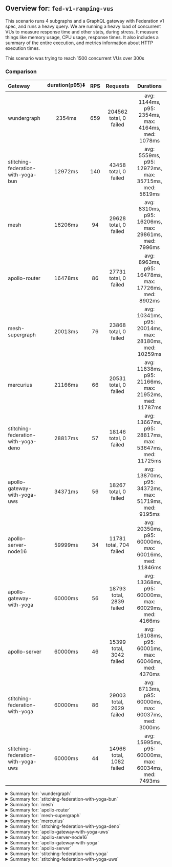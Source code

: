 ## Overview for: `fed-v1-ramping-vus`


This scenario runs 4 subgraphs and a GraphQL gateway with Federation v1 spec, and runs a heavy query. We are running a heavy load of concurrent VUs to measure response time and other stats, during stress. It measure things like memory usage, CPU usage, response times. It also includes a summary of the entire execution, and metrics information about HTTP execution times.


This scenario was trying to reach 1500 concurrent VUs over 300s


### Comparison


| Gateway                             | duration(p95)⬇️ |  RPS  |         Requests         |                       Durations                        |
| :---------------------------------- | :-------------: | :---: | :----------------------: | :----------------------------------------------------: |
| wundergraph                         |     2354ms      |  659  |  204562 total, 0 failed  |   avg: 1144ms, p95: 2354ms, max: 4164ms, med: 1078ms   |
| stitching-federation-with-yoga-bun  |     12972ms     |  140  |  43458 total, 0 failed   |  avg: 5559ms, p95: 12972ms, max: 35715ms, med: 5619ms  |
| mesh                                |     16206ms     |  94   |  29628 total, 0 failed   |  avg: 8310ms, p95: 16206ms, max: 29861ms, med: 7996ms  |
| apollo-router                       |     16478ms     |  86   |  27731 total, 0 failed   |  avg: 8963ms, p95: 16478ms, max: 17726ms, med: 8902ms  |
| mesh-supergraph                     |     20013ms     |  76   |  23868 total, 0 failed   | avg: 10341ms, p95: 20014ms, max: 28180ms, med: 10259ms |
| mercurius                           |     21166ms     |  66   |  20531 total, 0 failed   | avg: 11838ms, p95: 21166ms, max: 21952ms, med: 11787ms |
| stitching-federation-with-yoga-deno |     28817ms     |  57   |  18146 total, 0 failed   | avg: 13667ms, p95: 28817ms, max: 53647ms, med: 11725ms |
| apollo-gateway-with-yoga-uws        |     34371ms     |  56   |  18267 total, 0 failed   | avg: 13870ms, p95: 34372ms, max: 51719ms, med: 9195ms  |
| apollo-server-node16                |     59999ms     |  34   | 11781 total, 704 failed  | avg: 20350ms, p95: 60000ms, max: 60016ms, med: 11846ms |
| apollo-gateway-with-yoga            |     60000ms     |  56   | 18793 total, 2839 failed | avg: 13368ms, p95: 60000ms, max: 60029ms, med: 4166ms  |
| apollo-server                       |     60000ms     |  46   | 15399 total, 3042 failed | avg: 16108ms, p95: 60001ms, max: 60046ms, med: 4370ms  |
| stitching-federation-with-yoga      |     60000ms     |  86   | 29003 total, 2629 failed |  avg: 8713ms, p95: 60000ms, max: 60037ms, med: 3000ms  |
| stitching-federation-with-yoga-uws  |     60000ms     |  44   | 14966 total, 1082 failed | avg: 15995ms, p95: 60000ms, max: 60034ms, med: 7493ms  |



<details>
  <summary>Summary for: `wundergraph`</summary>

  **K6 Output**




```
     ✓ response code was 200
     ✓ no graphql errors
     ✓ valid response structure

     checks.........................: 100.00% ✓ 613686     ✗ 0     
     data_received..................: 1.0 GB  3.3 MB/s
     data_sent......................: 243 MB  783 kB/s
     http_req_blocked...............: avg=953.1µs  min=1µs    med=2.5µs  max=1.26s p(90)=4.3µs  p(95)=5.6µs  
     http_req_connecting............: avg=931.53µs min=0s     med=0s     max=1.26s p(90)=0s     p(95)=0s     
     http_req_duration..............: avg=1.14s    min=7.18ms med=1.07s  max=4.16s p(90)=2.08s  p(95)=2.35s  
       { expected_response:true }...: avg=1.14s    min=7.18ms med=1.07s  max=4.16s p(90)=2.08s  p(95)=2.35s  
     http_req_failed................: 0.00%   ✓ 0          ✗ 204562
     http_req_receiving.............: avg=7.49ms   min=15.1µs med=39.1µs max=1.11s p(90)=224µs  p(95)=1.09ms 
     http_req_sending...............: avg=2ms      min=6.8µs  med=13µs   max=1.08s p(90)=31.8µs p(95)=133.1µs
     http_req_tls_handshaking.......: avg=0s       min=0s     med=0s     max=0s    p(90)=0s     p(95)=0s     
     http_req_waiting...............: avg=1.13s    min=7.12ms med=1.07s  max=4.16s p(90)=2.05s  p(95)=2.3s   
     http_reqs......................: 204562  659.868879/s
     iteration_duration.............: avg=1.16s    min=7.84ms med=1.08s  max=4.19s p(90)=2.12s  p(95)=2.4s   
     iterations.....................: 204562  659.868879/s
     vus............................: 10      min=10       max=1500
     vus_max........................: 1500    min=1500     max=1500
```


**Performance Overview**


<img src="https://imagedelivery.net/KYe9TScr4TldYHA48pczVg/58a44695-e8c8-46b8-267b-674f4f699500/public" alt="Performance Overview" />


**HTTP Overview**


<img src="https://imagedelivery.net/KYe9TScr4TldYHA48pczVg/5445de13-1f35-4baa-9d86-02b90a42b600/public" alt="HTTP Overview" />


  </details>

<details>
  <summary>Summary for: `stitching-federation-with-yoga-bun`</summary>

  **K6 Output**




```
     ✓ response code was 200
     ✓ no graphql errors
     ✓ valid response structure

     checks.........................: 100.00% ✓ 130374     ✗ 0     
     data_received..................: 217 MB  698 kB/s
     data_sent......................: 52 MB   166 kB/s
     http_req_blocked...............: avg=128.22µs min=800ns  med=1.8µs  max=374.96ms p(90)=2.9µs  p(95)=11.4µs  
     http_req_connecting............: avg=119.44µs min=0s     med=0s     max=313.41ms p(90)=0s     p(95)=0s      
     http_req_duration..............: avg=5.55s    min=6.16ms med=5.61s  max=35.71s   p(90)=8.16s  p(95)=12.97s  
       { expected_response:true }...: avg=5.55s    min=6.16ms med=5.61s  max=35.71s   p(90)=8.16s  p(95)=12.97s  
     http_req_failed................: 0.00%   ✓ 0          ✗ 43458 
     http_req_receiving.............: avg=770.2µs  min=13µs   med=27.5µs max=377.27ms p(90)=54.6µs p(95)=159.71µs
     http_req_sending...............: avg=295.49µs min=5.9µs  med=10.3µs max=553.66ms p(90)=28.4µs p(95)=85.5µs  
     http_req_tls_handshaking.......: avg=0s       min=0s     med=0s     max=0s       p(90)=0s     p(95)=0s      
     http_req_waiting...............: avg=5.55s    min=6.1ms  med=5.61s  max=35.71s   p(90)=8.14s  p(95)=12.97s  
     http_reqs......................: 43458   140.183214/s
     iteration_duration.............: avg=5.56s    min=6.76ms med=5.61s  max=35.71s   p(90)=8.2s   p(95)=12.97s  
     iterations.....................: 43458   140.183214/s
     vus............................: 61      min=50       max=1500
     vus_max........................: 1500    min=1500     max=1500
```


**Performance Overview**


<img src="https://imagedelivery.net/KYe9TScr4TldYHA48pczVg/d8bf1b70-7926-4b38-65e9-fa9591962e00/public" alt="Performance Overview" />


**HTTP Overview**


<img src="https://imagedelivery.net/KYe9TScr4TldYHA48pczVg/b57b0d55-9dec-4925-8d77-1ffae5af6a00/public" alt="HTTP Overview" />


  </details>

<details>
  <summary>Summary for: `mesh`</summary>

  **K6 Output**




```
     ✓ response code was 200
     ✗ no graphql errors
      ↳  99% — ✓ 29421 / ✗ 207
     ✗ valid response structure
      ↳  99% — ✓ 29421 / ✗ 207

     checks.........................: 99.53% ✓ 88470     ✗ 414   
     data_received..................: 149 MB 477 kB/s
     data_sent......................: 35 MB  112 kB/s
     http_req_blocked...............: avg=42.33µs min=1.2µs    med=2.29µs max=112.88ms p(90)=4.1µs  p(95)=155.9µs
     http_req_connecting............: avg=35.62µs min=0s       med=0s     max=112.74ms p(90)=0s     p(95)=99.7µs 
     http_req_duration..............: avg=8.31s   min=695.46ms med=7.99s  max=29.86s   p(90)=14.65s p(95)=16.2s  
       { expected_response:true }...: avg=8.31s   min=695.46ms med=7.99s  max=29.86s   p(90)=14.65s p(95)=16.2s  
     http_req_failed................: 0.00%  ✓ 0         ✗ 29628 
     http_req_receiving.............: avg=73.12µs min=20.4µs   med=47.2µs max=71.4ms   p(90)=74.7µs p(95)=85.9µs 
     http_req_sending...............: avg=57.57µs min=7.7µs    med=13µs   max=81.43ms  p(90)=28.5µs p(95)=59.1µs 
     http_req_tls_handshaking.......: avg=0s      min=0s       med=0s     max=0s       p(90)=0s     p(95)=0s     
     http_req_waiting...............: avg=8.31s   min=695.39ms med=7.99s  max=29.86s   p(90)=14.65s p(95)=16.2s  
     http_reqs......................: 29628  94.674905/s
     iteration_duration.............: avg=8.31s   min=696.22ms med=7.99s  max=29.87s   p(90)=14.65s p(95)=16.2s  
     iterations.....................: 29628  94.674905/s
     vus............................: 116    min=50      max=1500
     vus_max........................: 1500   min=1500    max=1500
```


**Performance Overview**


<img src="https://imagedelivery.net/KYe9TScr4TldYHA48pczVg/35d33d1c-3934-449a-0460-90d1feae1600/public" alt="Performance Overview" />


**HTTP Overview**


<img src="https://imagedelivery.net/KYe9TScr4TldYHA48pczVg/61b689a0-0cd5-4859-194e-c19dd497c600/public" alt="HTTP Overview" />


  </details>

<details>
  <summary>Summary for: `apollo-router`</summary>

  **K6 Output**




```
     ✓ response code was 200
     ✗ no graphql errors
      ↳  99% — ✓ 27704 / ✗ 27
     ✗ valid response structure
      ↳  99% — ✓ 27704 / ✗ 27

     checks.........................: 99.93% ✓ 83139     ✗ 54    
     data_received..................: 138 MB 433 kB/s
     data_sent......................: 33 MB  103 kB/s
     http_req_blocked...............: avg=67.11µs min=1.3µs    med=2.9µs   max=32ms    p(90)=8.69µs   p(95)=226.99µs
     http_req_connecting............: avg=56.25µs min=0s       med=0s      max=31.75ms p(90)=0s       p(95)=145.84µs
     http_req_duration..............: avg=8.96s   min=240.74ms med=8.9s    max=17.72s  p(90)=16.14s   p(95)=16.47s  
       { expected_response:true }...: avg=8.96s   min=240.74ms med=8.9s    max=17.72s  p(90)=16.14s   p(95)=16.47s  
     http_req_failed................: 0.00%  ✓ 0         ✗ 27731 
     http_req_receiving.............: avg=83.68µs min=24.2µs   med=68.89µs max=18.85ms p(90)=112.89µs p(95)=136.09µs
     http_req_sending...............: avg=46.85µs min=8.4µs    med=17.7µs  max=30.03ms p(90)=48.8µs   p(95)=72.09µs 
     http_req_tls_handshaking.......: avg=0s      min=0s       med=0s      max=0s      p(90)=0s       p(95)=0s      
     http_req_waiting...............: avg=8.96s   min=240.62ms med=8.9s    max=17.72s  p(90)=16.14s   p(95)=16.47s  
     http_reqs......................: 27731  86.966912/s
     iteration_duration.............: avg=8.96s   min=241.8ms  med=8.9s    max=17.72s  p(90)=16.14s   p(95)=16.47s  
     iterations.....................: 27731  86.966912/s
     vus............................: 46     min=0       max=1500
     vus_max........................: 1500   min=1262    max=1500
```


**Performance Overview**


<img src="https://imagedelivery.net/KYe9TScr4TldYHA48pczVg/1c4d0eb3-60e1-43a4-8524-2c9104770000/public" alt="Performance Overview" />


**HTTP Overview**


<img src="https://imagedelivery.net/KYe9TScr4TldYHA48pczVg/33fddba4-9aed-42da-f68e-4645448cd300/public" alt="HTTP Overview" />


  </details>

<details>
  <summary>Summary for: `mesh-supergraph`</summary>

  **K6 Output**




```
     ✓ response code was 200
     ✗ no graphql errors
      ↳  98% — ✓ 23605 / ✗ 263
     ✗ valid response structure
      ↳  0% — ✓ 0 / ✗ 23868

     checks.........................: 66.29% ✓ 47473     ✗ 24131 
     data_received..................: 122 MB 390 kB/s
     data_sent......................: 28 MB  90 kB/s
     http_req_blocked...............: avg=49.77µs min=1.6µs    med=2.6µs  max=42.71ms p(90)=5.93µs p(95)=264.33µs
     http_req_connecting............: avg=40.43µs min=0s       med=0s     max=42.32ms p(90)=0s     p(95)=175µs   
     http_req_duration..............: avg=10.34s  min=845.6ms  med=10.25s max=28.17s  p(90)=18.33s p(95)=20.01s  
       { expected_response:true }...: avg=10.34s  min=845.6ms  med=10.25s max=28.17s  p(90)=18.33s p(95)=20.01s  
     http_req_failed................: 0.00%  ✓ 0         ✗ 23868 
     http_req_receiving.............: avg=77.44µs min=26.8µs   med=60.3µs max=27.97ms p(90)=95.4µs p(95)=112.46µs
     http_req_sending...............: avg=36.88µs min=10.2µs   med=15.3µs max=84.01ms p(90)=42.6µs p(95)=63.7µs  
     http_req_tls_handshaking.......: avg=0s      min=0s       med=0s     max=0s      p(90)=0s     p(95)=0s      
     http_req_waiting...............: avg=10.34s  min=845ms    med=10.25s max=28.17s  p(90)=18.33s p(95)=20.01s  
     http_reqs......................: 23868  76.196355/s
     iteration_duration.............: avg=10.34s  min=852.09ms med=10.25s max=28.18s  p(90)=18.33s p(95)=20.01s  
     iterations.....................: 23868  76.196355/s
     vus............................: 277    min=0       max=1500
     vus_max........................: 1500   min=1160    max=1500
```


**Performance Overview**


<img src="https://imagedelivery.net/KYe9TScr4TldYHA48pczVg/98543724-abc2-42ad-e504-c39fe3927e00/public" alt="Performance Overview" />


**HTTP Overview**


<img src="https://imagedelivery.net/KYe9TScr4TldYHA48pczVg/ee65aecc-f0a8-4424-3065-74a410030b00/public" alt="HTTP Overview" />


  </details>

<details>
  <summary>Summary for: `mercurius`</summary>

  **K6 Output**




```
     ✓ response code was 200
     ✓ no graphql errors
     ✓ valid response structure

     checks.........................: 100.00% ✓ 61593     ✗ 0     
     data_received..................: 103 MB  332 kB/s
     data_sent......................: 24 MB   78 kB/s
     http_req_blocked...............: avg=87.05µs min=1.4µs    med=3.6µs  max=29.19ms p(90)=14.5µs  p(95)=457.42µs
     http_req_connecting............: avg=75.24µs min=0s       med=0s     max=29.16ms p(90)=0s      p(95)=376.82µs
     http_req_duration..............: avg=11.83s  min=573.98ms med=11.78s max=21.95s  p(90)=20.46s  p(95)=21.16s  
       { expected_response:true }...: avg=11.83s  min=573.98ms med=11.78s max=21.95s  p(90)=20.46s  p(95)=21.16s  
     http_req_failed................: 0.00%   ✓ 0         ✗ 20531 
     http_req_receiving.............: avg=84.83µs min=25.9µs   med=77.1µs max=15.4ms  p(90)=102.9µs p(95)=115.1µs 
     http_req_sending...............: avg=42.25µs min=7.9µs    med=19.8µs max=22.13ms p(90)=45.4µs  p(95)=76.8µs  
     http_req_tls_handshaking.......: avg=0s      min=0s       med=0s     max=0s      p(90)=0s      p(95)=0s      
     http_req_waiting...............: avg=11.83s  min=573.82ms med=11.78s max=21.95s  p(90)=20.46s  p(95)=21.16s  
     http_reqs......................: 20531   66.037187/s
     iteration_duration.............: avg=11.83s  min=575.38ms med=11.78s max=21.95s  p(90)=20.47s  p(95)=21.16s  
     iterations.....................: 20531   66.037187/s
     vus............................: 202     min=0       max=1499
     vus_max........................: 1500    min=1358    max=1500
```


**Performance Overview**


<img src="https://imagedelivery.net/KYe9TScr4TldYHA48pczVg/917a6e06-fd5f-415f-ca05-395a3b6c1500/public" alt="Performance Overview" />


**HTTP Overview**


<img src="https://imagedelivery.net/KYe9TScr4TldYHA48pczVg/76628922-adf9-495e-1198-93003160d900/public" alt="HTTP Overview" />


  </details>

<details>
  <summary>Summary for: `stitching-federation-with-yoga-deno`</summary>

  **K6 Output**




```
     ✓ response code was 200
     ✗ no graphql errors
      ↳  95% — ✓ 17268 / ✗ 878
     ✗ valid response structure
      ↳  95% — ✓ 17268 / ✗ 878

     checks.........................: 96.77% ✓ 52682    ✗ 1756  
     data_received..................: 103 MB 326 kB/s
     data_sent......................: 22 MB  68 kB/s
     http_req_blocked...............: avg=141.45µs min=1.1µs    med=2.6µs   max=47.66ms p(90)=21.4µs  p(95)=520.28µs
     http_req_connecting............: avg=96.66µs  min=0s       med=0s      max=47.47ms p(90)=0s      p(95)=427.65µs
     http_req_duration..............: avg=13.66s   min=641.54ms med=11.72s  max=53.64s  p(90)=25.96s  p(95)=28.81s  
       { expected_response:true }...: avg=13.66s   min=641.54ms med=11.72s  max=53.64s  p(90)=25.96s  p(95)=28.81s  
     http_req_failed................: 0.00%  ✓ 0        ✗ 18146 
     http_req_receiving.............: avg=193.09µs min=22.7µs   med=51.1µs  max=55.52ms p(90)=144.4µs p(95)=240.52µs
     http_req_sending...............: avg=102.31µs min=8.2µs    med=16.29µs max=46.02ms p(90)=79µs    p(95)=118µs   
     http_req_tls_handshaking.......: avg=0s       min=0s       med=0s      max=0s      p(90)=0s      p(95)=0s      
     http_req_waiting...............: avg=13.66s   min=641.45ms med=11.72s  max=53.64s  p(90)=25.96s  p(95)=28.81s  
     http_reqs......................: 18146  57.42209/s
     iteration_duration.............: avg=13.66s   min=642.46ms med=11.72s  max=53.65s  p(90)=25.96s  p(95)=28.81s  
     iterations.....................: 18146  57.42209/s
     vus............................: 71     min=0      max=1500
     vus_max........................: 1500   min=1262   max=1500
```


**Performance Overview**


<img src="https://imagedelivery.net/KYe9TScr4TldYHA48pczVg/d065bee1-0350-4e54-9456-dbdd4efbaa00/public" alt="Performance Overview" />


**HTTP Overview**


<img src="https://imagedelivery.net/KYe9TScr4TldYHA48pczVg/284f6b3c-f1e1-4f07-5a4b-c356142fae00/public" alt="HTTP Overview" />


  </details>

<details>
  <summary>Summary for: `apollo-gateway-with-yoga-uws`</summary>

  **K6 Output**




```
     ✓ response code was 200
     ✗ no graphql errors
      ↳  57% — ✓ 10496 / ✗ 7771
     ✗ valid response structure
      ↳  57% — ✓ 10496 / ✗ 7771

     checks.........................: 71.63% ✓ 39259     ✗ 15542 
     data_received..................: 76 MB  237 kB/s
     data_sent......................: 22 MB  68 kB/s
     http_req_blocked...............: avg=89.53µs min=1.4µs   med=2.9µs  max=118.68ms p(90)=16.2µs p(95)=456.27µs
     http_req_connecting............: avg=63.57µs min=0s      med=0s     max=118.57ms p(90)=0s     p(95)=373.84µs
     http_req_duration..............: avg=13.87s  min=89.59ms med=9.19s  max=51.71s   p(90)=31.25s p(95)=34.37s  
       { expected_response:true }...: avg=13.87s  min=89.59ms med=9.19s  max=51.71s   p(90)=31.25s p(95)=34.37s  
     http_req_failed................: 0.00%  ✓ 0         ✗ 18267 
     http_req_receiving.............: avg=88.4µs  min=17.3µs  med=58.9µs max=57.43ms  p(90)=91.5µs p(95)=106.5µs 
     http_req_sending...............: avg=64.96µs min=8.1µs   med=15.9µs max=82.15ms  p(90)=58.2µs p(95)=89.2µs  
     http_req_tls_handshaking.......: avg=0s      min=0s      med=0s     max=0s       p(90)=0s     p(95)=0s      
     http_req_waiting...............: avg=13.87s  min=89.51ms med=9.19s  max=51.71s   p(90)=31.25s p(95)=34.37s  
     http_reqs......................: 18267  56.871153/s
     iteration_duration.............: avg=13.87s  min=90.34ms med=9.19s  max=51.72s   p(90)=31.25s p(95)=34.37s  
     iterations.....................: 18267  56.871153/s
     vus............................: 146    min=0       max=1498
     vus_max........................: 1500   min=1277    max=1500
```


**Performance Overview**


<img src="https://imagedelivery.net/KYe9TScr4TldYHA48pczVg/5d31dbcd-3e33-49d2-f184-d44bccaa7700/public" alt="Performance Overview" />


**HTTP Overview**


<img src="https://imagedelivery.net/KYe9TScr4TldYHA48pczVg/088d4790-df0c-445b-27b9-71e265fb6500/public" alt="HTTP Overview" />


  </details>

<details>
  <summary>Summary for: `apollo-server-node16`</summary>

  **K6 Output**




```
     ✗ response code was 200
      ↳  94% — ✓ 11077 / ✗ 704
     ✗ no graphql errors
      ↳  39% — ✓ 4637 / ✗ 7144
     ✗ valid response structure
      ↳  41% — ✓ 4637 / ✗ 6440

     checks.........................: 58.75% ✓ 20351     ✗ 14288 
     data_received..................: 43 MB  125 kB/s
     data_sent......................: 15 MB  43 kB/s
     http_req_blocked...............: avg=196.51µs min=1.6µs    med=3.4µs  max=80.59ms p(90)=454µs   p(95)=657.4µs
     http_req_connecting............: avg=174.33µs min=0s       med=0s     max=80.22ms p(90)=368.6µs p(95)=565.5µs
     http_req_duration..............: avg=20.34s   min=170.06ms med=11.84s max=1m0s    p(90)=54.62s  p(95)=59.99s 
       { expected_response:true }...: avg=17.82s   min=170.06ms med=10.2s  max=59.95s  p(90)=48.97s  p(95)=54.34s 
     http_req_failed................: 5.97%  ✓ 704       ✗ 11077 
     http_req_receiving.............: avg=104.92µs min=0s       med=87µs   max=17.43ms p(90)=142.6µs p(95)=165µs  
     http_req_sending...............: avg=58.39µs  min=9.29µs   med=22.3µs max=18.1ms  p(90)=69.9µs  p(95)=94.2µs 
     http_req_tls_handshaking.......: avg=0s       min=0s       med=0s     max=0s      p(90)=0s      p(95)=0s     
     http_req_waiting...............: avg=20.34s   min=169.93ms med=11.84s max=1m0s    p(90)=54.61s  p(95)=59.99s 
     http_reqs......................: 11781  34.700561/s
     iteration_duration.............: avg=20.35s   min=171.01ms med=11.84s max=1m0s    p(90)=54.62s  p(95)=1m0s   
     iterations.....................: 11781  34.700561/s
     vus............................: 3      min=0       max=1500
     vus_max........................: 1500   min=1272    max=1500
```


**Performance Overview**


<img src="https://imagedelivery.net/KYe9TScr4TldYHA48pczVg/bc368817-d8a4-41dc-4a3a-f987621dc700/public" alt="Performance Overview" />


**HTTP Overview**


<img src="https://imagedelivery.net/KYe9TScr4TldYHA48pczVg/715f6456-9524-4efd-4946-2968869b4600/public" alt="HTTP Overview" />


  </details>

<details>
  <summary>Summary for: `apollo-gateway-with-yoga`</summary>

  **K6 Output**




```
     ✗ response code was 200
      ↳  84% — ✓ 15954 / ✗ 2839
     ✗ no graphql errors
      ↳  83% — ✓ 15674 / ✗ 3119
     ✗ valid response structure
      ↳  98% — ✓ 15674 / ✗ 280

     checks.........................: 88.34% ✓ 47302     ✗ 6238  
     data_received..................: 80 MB  239 kB/s
     data_sent......................: 23 MB  68 kB/s
     http_req_blocked...............: avg=260.1µs  min=1.6µs    med=3.2µs  max=29.04ms p(90)=425.14µs p(95)=943.89µs
     http_req_connecting............: avg=236.37µs min=0s       med=0s     max=28.99ms p(90)=335.86µs p(95)=745.67µs
     http_req_duration..............: avg=13.36s   min=118.35ms med=4.16s  max=1m0s    p(90)=59.99s   p(95)=1m0s    
       { expected_response:true }...: avg=5.07s    min=118.35ms med=4.06s  max=59.94s  p(90)=4.81s    p(95)=5.87s   
     http_req_failed................: 15.10% ✓ 2839      ✗ 15954 
     http_req_receiving.............: avg=65.2µs   min=0s       med=64.3µs max=8.2ms   p(90)=95.2µs   p(95)=106.6µs 
     http_req_sending...............: avg=54.65µs  min=8.1µs    med=18.8µs max=36.38ms p(90)=64.9µs   p(95)=87.9µs  
     http_req_tls_handshaking.......: avg=0s       min=0s       med=0s     max=0s      p(90)=0s       p(95)=0s      
     http_req_waiting...............: avg=13.36s   min=118.26ms med=4.16s  max=1m0s    p(90)=59.99s   p(95)=1m0s    
     http_reqs......................: 18793  56.193752/s
     iteration_duration.............: avg=13.36s   min=119.26ms med=4.16s  max=1m0s    p(90)=1m0s     p(95)=1m0s    
     iterations.....................: 18793  56.193752/s
     vus............................: 30     min=0       max=1500
     vus_max........................: 1500   min=1094    max=1500
```


**Performance Overview**


<img src="https://imagedelivery.net/KYe9TScr4TldYHA48pczVg/55217de7-9a07-4ca2-c0e8-8a255307c300/public" alt="Performance Overview" />


**HTTP Overview**


<img src="https://imagedelivery.net/KYe9TScr4TldYHA48pczVg/bd64a298-2f68-4eba-6fcc-7357baa60f00/public" alt="HTTP Overview" />


  </details>

<details>
  <summary>Summary for: `apollo-server`</summary>

  **K6 Output**




```
     ✗ response code was 200
      ↳  80% — ✓ 12357 / ✗ 3042
     ✗ no graphql errors
      ↳  78% — ✓ 12018 / ✗ 3381
     ✗ valid response structure
      ↳  97% — ✓ 12018 / ✗ 339

     checks.........................: 84.33% ✓ 36393     ✗ 6762  
     data_received..................: 63 MB  189 kB/s
     data_sent......................: 19 MB  56 kB/s
     http_req_blocked...............: avg=387.61µs min=1.5µs    med=4µs    max=49.45ms p(90)=607.3µs  p(95)=1.49ms  
     http_req_connecting............: avg=350.75µs min=0s       med=0s     max=43.87ms p(90)=498.22µs p(95)=1.33ms  
     http_req_duration..............: avg=16.1s    min=205.58ms med=4.37s  max=1m0s    p(90)=1m0s     p(95)=1m0s    
       { expected_response:true }...: avg=5.3s     min=205.58ms med=4.23s  max=59.76s  p(90)=5.02s    p(95)=6.19s   
     http_req_failed................: 19.75% ✓ 3042      ✗ 12357 
     http_req_receiving.............: avg=87.92µs  min=0s       med=80.6µs max=16.93ms p(90)=131.4µs  p(95)=154.61µs
     http_req_sending...............: avg=74.33µs  min=9.29µs   med=25.1µs max=17.59ms p(90)=82.6µs   p(95)=119.21µs
     http_req_tls_handshaking.......: avg=0s       min=0s       med=0s     max=0s      p(90)=0s       p(95)=0s      
     http_req_waiting...............: avg=16.1s    min=205.47ms med=4.37s  max=1m0s    p(90)=59.99s   p(95)=1m0s    
     http_reqs......................: 15399  46.045053/s
     iteration_duration.............: avg=16.1s    min=207.3ms  med=4.37s  max=1m0s    p(90)=1m0s     p(95)=1m0s    
     iterations.....................: 15399  46.045053/s
     vus............................: 59     min=0       max=1500
     vus_max........................: 1500   min=1130    max=1500
```


**Performance Overview**


<img src="https://imagedelivery.net/KYe9TScr4TldYHA48pczVg/27c9ae7d-e3d6-468a-e311-f6cd6d838900/public" alt="Performance Overview" />


**HTTP Overview**


<img src="https://imagedelivery.net/KYe9TScr4TldYHA48pczVg/56b1b917-d200-46e2-b02b-4e8885f50200/public" alt="HTTP Overview" />


  </details>

<details>
  <summary>Summary for: `stitching-federation-with-yoga`</summary>

  **K6 Output**




```
     ✗ response code was 200
      ↳  90% — ✓ 26374 / ✗ 2629
     ✗ no graphql errors
      ↳  90% — ✓ 26135 / ✗ 2868
     ✗ valid response structure
      ↳  99% — ✓ 26135 / ✗ 239

     checks.........................: 93.20% ✓ 78644     ✗ 5736  
     data_received..................: 135 MB 405 kB/s
     data_sent......................: 35 MB  104 kB/s
     http_req_blocked...............: avg=297.5µs  min=1.2µs   med=2.4µs  max=104.1ms  p(90)=239.3µs  p(95)=461.18µs
     http_req_connecting............: avg=281.06µs min=0s      med=0s     max=104.03ms p(90)=188.84µs p(95)=379.88µs
     http_req_duration..............: avg=8.71s    min=72.35ms med=3s     max=1m0s     p(90)=34.96s   p(95)=1m0s    
       { expected_response:true }...: avg=3.6s     min=72.35ms med=2.96s  max=59.87s   p(90)=3.51s    p(95)=4.67s   
     http_req_failed................: 9.06%  ✓ 2629      ✗ 26374 
     http_req_receiving.............: avg=58.49µs  min=0s      med=44.1µs max=33.63ms  p(90)=67.9µs   p(95)=79.6µs  
     http_req_sending...............: avg=67.98µs  min=7.2µs   med=12.9µs max=38.27ms  p(90)=45.5µs   p(95)=67µs    
     http_req_tls_handshaking.......: avg=0s       min=0s      med=0s     max=0s       p(90)=0s       p(95)=0s      
     http_req_waiting...............: avg=8.71s    min=72.25ms med=3s     max=1m0s     p(90)=34.96s   p(95)=59.99s  
     http_reqs......................: 29003  86.979738/s
     iteration_duration.............: avg=8.71s    min=73.08ms med=3s     max=1m0s     p(90)=34.97s   p(95)=1m0s    
     iterations.....................: 29003  86.979738/s
     vus............................: 18     min=18      max=1500
     vus_max........................: 1500   min=1500    max=1500
```


**Performance Overview**


<img src="https://imagedelivery.net/KYe9TScr4TldYHA48pczVg/cff0cb70-1ea4-4589-553c-498364b56d00/public" alt="Performance Overview" />


**HTTP Overview**


<img src="https://imagedelivery.net/KYe9TScr4TldYHA48pczVg/065298ac-0473-4c0c-ea6c-8f588fa28c00/public" alt="HTTP Overview" />


  </details>

<details>
  <summary>Summary for: `stitching-federation-with-yoga-uws`</summary>

  **K6 Output**




```
     ✗ response code was 200
      ↳  92% — ✓ 13884 / ✗ 1082
     ✗ no graphql errors
      ↳  63% — ✓ 9451 / ✗ 5515
     ✗ valid response structure
      ↳  68% — ✓ 9451 / ✗ 4433

     checks.........................: 74.82% ✓ 32786     ✗ 11030 
     data_received..................: 110 MB 323 kB/s
     data_sent......................: 19 MB  55 kB/s
     http_req_blocked...............: avg=142.34µs min=1.2µs   med=2.6µs  max=80.77ms p(90)=183.65µs p(95)=535.95µs
     http_req_connecting............: avg=119.05µs min=0s      med=0s     max=80.6ms  p(90)=117.35µs p(95)=447.2µs 
     http_req_duration..............: avg=15.99s   min=54.06ms med=7.49s  max=1m0s    p(90)=49.64s   p(95)=1m0s    
       { expected_response:true }...: avg=12.56s   min=54.06ms med=6.82s  max=1m0s    p(90)=35.26s   p(95)=44.99s  
     http_req_failed................: 7.22%  ✓ 1082      ✗ 13884 
     http_req_receiving.............: avg=87.5µs   min=0s      med=64.8µs max=31.3ms  p(90)=124.3µs  p(95)=165.07µs
     http_req_sending...............: avg=61.92µs  min=9.7µs   med=15.7µs max=59.92ms p(90)=59.3µs   p(95)=84.2µs  
     http_req_tls_handshaking.......: avg=0s       min=0s      med=0s     max=0s      p(90)=0s       p(95)=0s      
     http_req_waiting...............: avg=15.99s   min=53.98ms med=7.49s  max=1m0s    p(90)=49.64s   p(95)=1m0s    
     http_reqs......................: 14966  44.016974/s
     iteration_duration.............: avg=15.99s   min=54.7ms  med=7.49s  max=1m0s    p(90)=49.64s   p(95)=1m0s    
     iterations.....................: 14966  44.016974/s
     vus............................: 2      min=0       max=1500
     vus_max........................: 1500   min=1238    max=1500
```


**Performance Overview**


<img src="https://imagedelivery.net/KYe9TScr4TldYHA48pczVg/93ffecbd-4701-4686-59a3-c8bbb6debf00/public" alt="Performance Overview" />


**HTTP Overview**


<img src="https://imagedelivery.net/KYe9TScr4TldYHA48pczVg/85dcf141-f572-4f58-ce3a-9b134c1aeb00/public" alt="HTTP Overview" />


  </details>